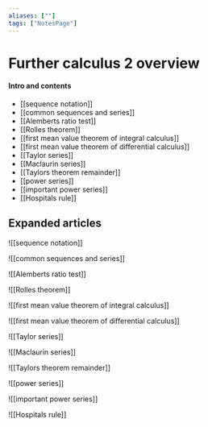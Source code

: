 ```yaml
---
aliases: [""]
tags: ["NotesPage"]
---
```


# Further calculus 2 overview

#### Intro and contents

- [[sequence notation]]
- [[common sequences and series]]
- [[Alemberts ratio test]]
- [[Rolles theorem]]
- [[first mean value theorem of integral calculus]]
- [[first mean value theorem of differential calculus]]
- [[Taylor series]]
- [[Maclaurin series]]
- [[Taylors theorem remainder]]
- [[power series]]
- [[important power series]]
- [[Hospitals rule]]


## Expanded articles
![[sequence notation]]

![[common sequences and series]]

![[Alemberts ratio test]]

![[Rolles theorem]]

![[first mean value theorem of integral calculus]]

![[first mean value theorem of differential calculus]]

![[Taylor series]]

![[Maclaurin series]]

![[Taylors theorem remainder]]

![[power series]]

![[important power series]]

![[Hospitals rule]]